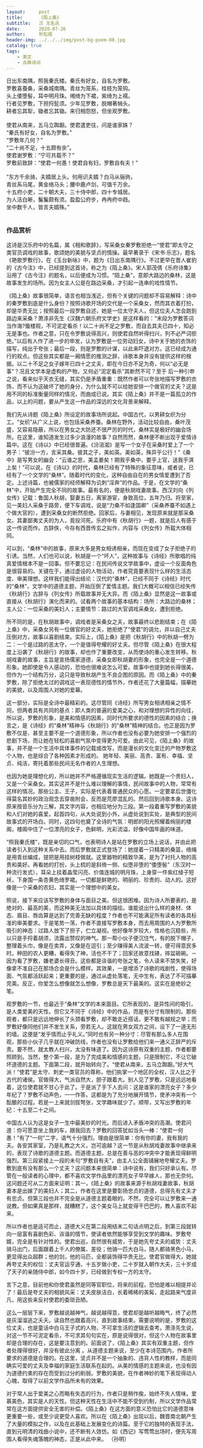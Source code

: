 ```yaml
---
layout:     post
title:      《陌上桑》
subtitle:   汉 无名氏
date:       2020-07-26
author:     听松阁
header-img: ../../../img/post-bg-poem-08.jpg
catalog: true
tags:
    - 美文
    - 古典诗词
---
```


日出东南隅，照我秦氏楼。秦氏有好女，自名为罗敷。<br>
罗敷喜蚕桑，采桑城南隅。青丝为笼系，桂枝为笼钩。<br>
头上倭堕髻，耳中明月珠。缃绮为下裙，紫绮为上襦。<br>
行者见罗敷，下担捋髭须。少年见罗敷，脱帽著帩头。<br>
耕者忘其犁，锄者忘其锄。来归相怨怒，但坐观罗敷。<br>
<br>
使君从南来，五马立踟蹰。使君遣吏往，问是谁家姝？<br>
“秦氏有好女，自名为罗敷。”<br>
“罗敷年几何？”<br>
“二十尚不足，十五颇有余”。<br>
使君谢罗敷：“宁可共载不？”<br>
罗敷前致辞：“使君一何愚！使君自有妇，罗敷自有夫！”<br>
<br>
“东方千余骑，夫婿居上头。何用识夫婿？白马从骊驹，<br>
青丝系马尾，黄金络马头；腰中鹿卢剑，可值千万余。<br>
十五府小吏，二十朝大夫，三十侍中郎，四十专城居。<br>
为人洁白晰，鬑鬑颇有须。盈盈公府步，冉冉府中趋。<br>
坐中数千人，皆言夫婿殊。”
<br>
<br>

### 作品赏析
这诗是汉乐府中的名篇，属《相和歌辞》，写采桑女秦罗敷拒绝一“使君”即太守之类官员调戏的故事，歌颂她的美貌与坚贞的情操。最早著录于《宋书·乐志》，题名《艳歌罗敷行》，在《玉台新咏》中，题为《日出东南隅行》。不过更早在晋人崔豹的《古今注》中，已经提到这首诗，称之为《陌上桑》。宋人郭茂倩《乐府诗集》沿用了《古今注》的题名，以后便成为习惯。“陌上桑”，意即大路边的桑林，这是故事发生的场所。因为女主人公是在路边采桑，才引起一连串的戏性情节。

《陌上桑》故事很简单，语言也相当浅近，但有个关键的问题却不容易解释：诗中的秦罗敷到底是什么身份？按照诗歌开场的交代是一个采桑女，然而其衣着打扮，却是华贵无比；按照最后一段罗敷自述，她是一位太守夫人，但这位夫人怎会跑到路边来采桑？萧涤非先生《汉魏六朝乐府文学史》是这样看的：“末段为罗敷答词当作海?蜃楼观，不可泥定看杀！以二十尚不足之罗敷，而自去其夫已四十，知必无是事也。作者之意，只在令罗敷说得高兴，则使君自然听得扫兴，列不必严词拒绝。”以后有人作了进一步的申发，认为罗敷是一位劳动妇女，诗中关于她的衣饰的描写，纯出于夸张；最后一段，则是罗敷的计谋，以此来吓退对方。这已经成为通行的观点。但这些其实都是一厢情愿的推测之辞，诗歌本身并没有提供这样的根据。以二十不足之女子嫁年已四十之丈夫，即在今日亦不足为奇，何以“必无是事”？况且文学本是虚构的产物，又何必“泥定看杀”其断然不可？至于
后一种引申之说，看来似乎天衣无缝，其实仍是矛盾重重：既然作者可以夸张地描写罗敷的衣饰，而不认为这破坏了她的身分，为什么就不可以给她安排一个做官的丈夫？这是用不同的标准衡量同样的情况，而曲成已说。其实《陌上桑》并不是一篇孤立的作品，以上的问题，要从产生这一作品的深远的文化背景来解释。

我们先从诗题《陌上桑》所设定的故事场所说起。中国古代，以男耕女织为分工。“女织”从广义上说，也包括采桑养蚕。桑林在野外，活动比较自由，桑叶茂盛，又容易隐蔽，所以在男女之大防还不很严厉的时代，桑林实是极好的幽会场所。在这里，谁知道发生过多少浪漫的故事？自然而然，桑林便不断出现于爱情诗篇中。这在《诗以》中已经很普遍。《汾沮洳》是写一个女子在采桑时爱上了一个男子：“彼汾一方，言采其桑。彼其之子，美如英。美如英，殊异乎公行！”《桑中》是写男女的幽会：“云谁之思，美孟姜矣！期我乎桑中，要乎上官，送我乎淇上矣！”可以说，在《诗以》的时代，桑林已经有了特殊的象征意味，或者说，已经有了一个文学的“桑林”。随着时代的变化，这种自由自在的男女情爱遭到了否定。上述诗篇，也被儒家的经师解释为讥刺“淫奔”的作品。于是，在文学的“桑林”中，开始产生完全不同的故事。最有名的，便是秋胡戏妻故事。西汉刘向《列女传》记载：鲁国人秋胡，娶妻五日，离家游宦，身致高位，五年乃归。将至家，见一美妇人采桑于路旁，便下车调戏，说是“力桑不如逢国卿”（采桑养蚕不如遇上个做大官的），遭到采桑女的断然拒绝。回家后，与妻相见，发现原来就是那采桑女。其妻鄙夷丈夫的为人，竟投河死。乐府中有《秋胡行》一题，就是后人有感于这一传说而作。古辞佚，今存有西晋传玄之拟作，内容与《列女传》所载大体相同。

可以到，“桑林”中的故事，原来大多是男女相诱相亲，而现在变成了女子拒绝子的引诱。当然，人们也可以说，秋胡是一个“坏人”，这种故事与《诗经》所歌唱的纯真爱情根本不是一回事。但不要忘记：在民间传说文学故事中，虚设一个反面角色是很容易的。关键在于，通过虚设的人物活动，作者究竟要表现什么样的生活态度、审美理想。这样我们能得出结论：汉代的“桑林”，已经不同于《诗经》时代的“桑林”，文学中的道德主题，开始压倒了爱情主题。我们大概可以相信已经失传《秋胡行》古辞与《列女传》所载故事并无大异。而《陌上桑》显然是这一故事或直接从《秋胡行》演化而来的。试看两个故事的基本结构：场所：大路边的桑林；主人公：一位采桑的美妇人；主要情节：路过的大官调戏采桑女，遭到拒绝。

所不同的是，在秋胡故事中，调戏者是采桑女之夫，故事最终以悲剧结束；在《陌上桑》中，采桑女另有一位做官的好丈夫，她拒绝了“使君”的调允，并以自己丈夫压倒对方，故事以喜剧结束。实际上，《陌上桑》是把《秋胡行》中的秋胡一劈为二：一个是过路的恶太守，一个是值得夸耀的好丈夫。但尽管《陌上桑》在很大程度上沿袭了《秋胡行》的故事，却也作了重要改变，从而使诗的重心发生转移。秋胡戏妻的故事，主旨是宣扬儒家道德，采桑女即秋胡妻的形象，也完全是一个道德形象。她即使是令人感动的，恐怕也很难说怎么可爱。故事中也提到她长得很美，但作为一个结构万分，这只是导致秋胡产生不良企图的原因。而《陌上桑》中的秦罗敷，除了拒绝太过的调戏这一表现德性的情节外，作者还花了大量篇幅，描摹她的美貌，以及周围人对她的爱幕。

这一部分，实际是全诗中最精彩的。这尽管同《诗经》所写男女相诱相亲之情不同，但两者具有共同的基点：即人类的普遍的爱美之心，和对理想的异性的向往，所以说，罗敷的形象，是美和情感的因素，同时代所要求的德性的因素的结合；换言之，是《诗经》的“桑林”精神与《秋胡行》的“桑林”精神的结合。也正是因为罗敷不仅是、甚至主要不是一个道德形象，所以作者也没有必要为她安排一个强烈的悲剧下场，而让她在轻松的喜剧气氛中变得更为可爱。由此可见，《陌上桑》的故事，并不是一个生活中具体事件的记载或改写，而是漫长的文化变迁的产物罗敷这个人物，也是综合了各种因素才形成的。
她年轻、美丽、高贵、富有、幸福、坚贞、纯洁，寄托着那些民间无名作者的人生理想。

也因为她是理想化的，所以她并不严格遵循现实生活的逻辑。她既是一个贵妇人，又是一个采桑女。其实这并不是什么难以理解的事情，民间故事中的人物，常常有这样的情况。那些公主、王子，实际是代表着普通民众的心愿。一定要拿后世僵化得莫名其妙的政治观念去穿凿附会，反而是荒廖混乱的。然后回到诗歌本身。这诗原来按音乐分为三解，其文字内容，也相应地分为三段。第一段着重写罗敷的美貌和人们对她的喜爱。起首四句，从大处说到小外，从虚处说到实处，是典型的民间故事式的开场白。同时，这四句也奠了全诗的气氛：明郎的阳光照耀着绚丽的楼阁，楼阁中住了一位漂亮的女子，色鲜明，光彩流溢，好像中国年画的味道。

“照我秦氏楼”，既是亲切的口气，也表明诗人是站在罗敷的立场上说话，并由此把读者引入到这种关系中去。而后罗敷就正式登场了：她提着一只精美的桑篮，络绳是用青丝编成，提把是用挂树枝做就。这里器物的精致华美，是为了衬托人物的高贵和美好。再看她的打扮，头上梳的是斜倚一侧、似堕非堕的“倭堕髻”（东汉时一种流行发式），耳朵上挂着晶莹闪亮、价值连城的明月珠，上身穿一件紫红绫子短袄，下身围一条杏黄色绮罗裙。一切都是鲜艳的、明丽的、珍贵的、动人的。这好像是一个采桑的农妇，其实是一个理想中的美女。

照说，接下来应该写罗敷的身体与面目之美。但这很困难。因为诗人所要表的，是绝对的、最高的美，而这种美无法加以具体的描绘。谁能说出什么样的身材、体态、眉目、唇齿算是达到了完善无缺的程度？作者也不可能满足所有读者的各具标准的审美要求。于是笔势一荡，作者不直接写罗敷本身，而去用周围的人为罗敷所吸引的神态：过路人放下了担子，伫立凝视。他好像年岁较大，性格也沉稳些，所以只是手捋着胡须，流露出赞叹的神气。那一帮小伙子便沉住气，有的脱下帽子，整理着头巾，像是在卖弄，又像是在逗引；至少赚得美人流波一转，便可得意民多时。种田的农人更糟，看得失了神，活也不干了；回家还故意找碴，摔盆砸碗。－因为看了罗敷，嫌老婆长得丑。这些都是诙谐的夸张之笔，令人读来不禁失笑，好像拿不准自己在那场合会是什么模样。其效果，一是增添了诗歌的戏剧性，使得场面、气氛都活跃起来；更重要的是，通过从虚处落笔，无中生有，表达了不可描摹完美。反正，你爱怎么想像就怎么想像，罗敷总是天下最美的。这实在是绝妙之笔。

观罗敷的一节，也最近于“桑林”文学的本来面目。它所表现的，是异性间的吸引，是人类爱美的天性。但它又不同于《诗经》中的作品，而是有分寸有限制的。那些观者，都只是远远地伸长了头颈看罗敷，却不敢走近搭话，更不敢有越规之举；而罗敷好像同他们并不发生关系，旁若无人。这就在男女双方之间，设下了一道无形的墙。这便是“发乎情而止乎礼义。”同时也有另一种分寸：尽管有那么多人在围观，那些小伙子几乎就在冲破防线，作者也没有让罗敷给他们来一通义正辞严的斥责。要不然，就太教人扫兴，太没有味道了。因为这诗原有双重的主题，作者都要照顾到。当然，整个第一段，是为了完成美和情感的主题，只是限制它，不让它破坏道德的主题。下面第二段，就开始转向了。“使君从南来，五马立踟蹰。”好大气派！“使君”是太守、刺史一类官员的尊称，他们执掌一个地区的全权，汉人比之于古代的诸侯。官做得大，气派自然大，胆子跟着大。别人见了罗敷，只是远远地看着，这位使君就不甘心于此了。于是派了手下人去问：这是谁家的漂亮女子？多少年纪了？罗敷不动声色，一一作答。这都是为了充分地展开情节，使矛冲突有一个酝酿的过程。若是一上来就剑拔弩张，文学趣味就少了。顺带，又写出罗敷的年纪：十五至二十之间。

中国古人认为这是女子一生中最美妙的时光。而后进入矛盾冲突的高潮。使君问道：你可愿意坐上我的车，跟我回去？罗敷的回答犹如当头一棒：“使君一何愚！”有了“一何”二字，语气十分强烈。理由是很简单：你有你的妻，我有我的夫。各安其家室，乃是礼教之大义，岂可逾越？这一节是从秋胡戏妻故事中继承来的，表现了诗歌的道德主题。而道德主题，总是在善与恶的冲突中才能表现得鲜明强烈。第三段紧接上一段的未句“罗敷自有夫”，由主人公全面铺展地夸耀丈夫。罗敷到底有没有那么一个丈夫？这问题本来很简单：诗中说有，我们只好承认有。尽管在一般读者的心理中，都不喜欢文学作品里的漂亮女子早早嫁人，那也无奈何。这问题还可从二方面来证明：其一，《陌上桑》的故事来源于秋胡戏妻故事，秋胡妻本是出嫁了的美妇人；其二，作者在这里是要彰扬忠贞的道德，总得先有丈夫才有忠贞。但第三段也并不完全是从道德主题着眼的。不然，完全可以让罗敷来一通说教。但如果真是那样，就糟糕了，这个美女马上就变得干巴巴的，教人喜欢不起来。

所以作者也是适可而止，道德大义在第二段用结末二句话点明之后，到第三段就转向一层富有喜剧色彩、诙谐的情节，使读者依然能够享受到文学的趣味。罗敷夸婿，完全是有针对性的。使君出巡，自然很有威势，于是她先夸丈夫的威势：丈夫骑马出门，后面跟着上千人的僚属、差役；他骑一匹大白马，随人都骑黑色小马，更显得出众超群；他的剑，他的马匹，全都装饰得华贵无比。使君官做得大，她就再夸丈夫的权位：丈夫官运亨通，十五岁做小吏，二十岁就入朝作大夫，三十岁成了天子的亲随侍中郎，如今四十岁，已经做到专权一方的太守。

言下之意，目前他和你使君虽然是同等官职位，将来的前程，恐怕是难以相提并论了！最后是夸丈夫的相貌风采：丈夫皮肤洁白，长着稀稀的美髯，走起路来气度非凡，用这些来反衬使君的委琐丑陋。

这么一层层下来，罗敷越说越神气，越说越得意，使君却是越听越晦气，终了必然是灰溜溜逃之夭夭。读自然也跟着高兴，直到故事结束。需要说明的是，罗敷的这位丈夫，也是童话中白马王子式的人物，不可拿生活的逻辑去查考。萧涤先生说，对这一节不可泥定看杀，不可求其句句实在，原是说得很对，但这个人物在故事里却是合理的存在，这是要注意到的。前面说了，《陌上桑》其实有双重主题，但作者处理得很好，并没有彼此分离
。从道德主题来说，至少在本诗范围内，作者所要求的道德是合理的。在这里，坚贞并不是一个抽象的、违背人性的教样，而是同确实可爱的丈夫及幸福的家庭生活联系在起的。从美的情感的主题来说，也没有因为道德约束的存在而受到过分的削弱。罗敷的美貌，在作者神妙的笔下表现得动人心魄，取得了以前文学作品所未有的效果。

对于常人出于爱美之心而略有失态的行为，作者只是稍作揄，始终不失人情味。爱慕美色，其实是人的天性。但这种天性在生活中不能不受到约制，所以文学作品常常在这方面提供安全无害的补偿。《陌上桑》在这方面的意义恐怕比它的道德意味更重要一些，或至少说更受人喜欢。所以在《陌上桑》出现以后，魏晋南北朝产生了大量的模拟之作，以及在此基础上发展变化的诗篇。至于它的独特的表现手法，直到元明清的戏曲小说中，还不断有人效仿。如《西记》写莺莺出场时，便先写周围人看得失魂落魄的神态，正是从此中来。
（孙明）
